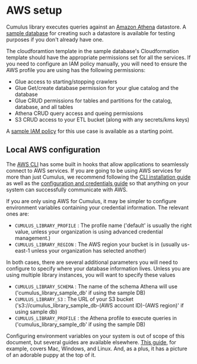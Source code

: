 <!-- Target audience: 
    - clinical researcher, low AWS familiarity
    - engineer w/ some AWS experience
reference tone -->
# AWS setup

Cumulus library executes queries against an 
[Amazon Athena](https://aws.amazon.com/athena/) datastore. A
[sample database](https://github.com/smart-on-fhir/cumulus-library-sample-database)
for creating such a datastore is available for testing purposes if you don't
already have one.

The cloudforamtion template in the sample database's Cloudformation template should
have the appropriate permissions set for all the services. If you need to configure
an IAM policy manually, you will need to ensure the AWS profile you are using has
the following permissions:

- Glue access to starting/stopping crawlers
- Glue Get/create database permission for your glue catalog and the database
- Glue CRUD permissions for tables and partitions for the catalog, database, and all tables
- Athena CRUD query access and queing permissions
- S3 CRUD access to your ETL bucket (along with any secrets/kms keys)

A [sample IAM policy](./sample-iam-policy.json) for this use case is available as
a starting point.

## Local AWS configuration

The [AWS CLI](https://docs.aws.amazon.com/cli/latest/userguide/cli-chap-welcome.html)
has some built in hooks that allow applications to seamlessly connect to AWS services.
If you are going to be using AWS services for more than just Cumulus, we recommend
following the 
[CLI installation guide](https://docs.aws.amazon.com/cli/latest/userguide/getting-started-install.html)
as well as the 
[configuration and credentials guide](https://docs.aws.amazon.com/cli/latest/userguide/cli-configure-files.html)
so that anything on your system can successfully communicate with AWS.

If you are only using AWS for Cumulus, it may be simpler to configure environment
variables containing your credential information. The relevant ones are:
- `CUMULUS_LIBRARY_PROFILE` : The profile name ('default' is usually the right value,
unless your organization is using advanced credential management.)
- `CUMULUS_LIBRARY_REGION` : The AWS region your bucket is in (usually us-east-1 unless your organization has selected another)

In both cases, there are several additional parameters you will need to configure
to specify where your database information lives. Unless you are using multiple
library instances, you will want to specify these values  
- `CUMULUS_LIBRARY_SCHEMA` : The name of the schema Athena will use ('cumulus_library_sample_db' if using the sample DB)
- `CUMULUS_LIBRARY_S3` : The URL of your S3 bucket 
  ('s3://cumulus_library_sample_db-(AWS account ID)-(AWS region)' if using sample db)
- `CUMULUS_LIBRARY_PROFILE` : the Athena profile to execute queries in ('cumulus_library_sample_db' if using the sample DB)

Configuring environment variables on your system is out of scope of this document, but several guides are available elsewhere. [This guide](https://www.twilio.com/blog/2017/01/how-to-set-environment-variables.html), for example, covers Mac, Windows, and Linux. And, as a plus, it has a picture of an adorable puppy at the top of it.